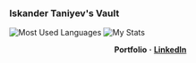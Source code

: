### Iskander Taniyev's Vault
<img alt="Most Used Languages" src="https://github-readme-stats.vercel.app/api/top-langs/?username=Iskander229&layout=compact&theme=dark"/> <img alt="My Stats" src="https://github-readme-stats.vercel.app/api?username=Iskander229&show_icons=true&theme=dark"/>  

<p align="center">
    <b>Portfolio</b>
    <b>·</b>
    <a href="https://www.linkedin.com/in/iskander-taniyev-0883322a9/"><b>LinkedIn</b></a>
  <p/>
